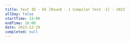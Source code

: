```yaml
---
title: Test ID - 65 [Round - 1 Compiler Test -1] - 2023
allDay: false
startTime: 14:00
endTime: 16:00
date: 2023-12-29
completed: null
---
```

